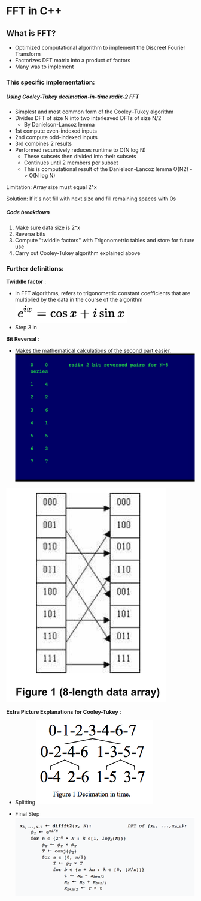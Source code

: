 # FFT in C++

## What is FFT?
* Optimized computational algorithm to implement the Discreet Fourier Transform
* Factorizes DFT matrix into a product of factors
* Many was to implement


### This specific implementation:
##### Using Cooley-Tukey decimation-in-time radix-2 FFT
* Simplest and most common form of the Cooley–Tukey algorithm
* Divides DFT of size N into two interleaved DFTs of size N/2
  * By Danielson-Lancoz lemma
* 1st compute even-indexed inputs
* 2nd compute odd-indexed inputs
* 3rd combines 2 results
* Performed recursively reduces runtime to O(N log N)
  * These subsets then divided into their subsets
  * Continues until 2 members per subset
  * This is computational result of the Danielson-Lancoz lemma O(N2) -> O(N log N)

Limitation: Array size must equal 2^x

Solution: If it's not fill with next size and fill remaining spaces with 0s

##### Code breakdown
1. Make sure data size is 2^x
2. Reverse bits
3. Compute "twiddle factors" with Trigonometric tables and store for future use
4. Carry out Cooley-Tukey algorithm explained above

### Further definitions:

**Twiddle factor** :
* In FFT algorithms, refers to trigonometric constant coefficients that are multiplied by the data in the course of the algorithm ![Figure 1](Images/Factors.png?raw=true)
* Step 3 in

**Bit Reversal** :
* Makes the mathematical calculations of the second part easier.
![Figure 1](Images/BitReversal2.png?raw=true)

 ![Figure 1](Images/BitReversal.png?raw=true)




**Extra Picture Explanations for Cooley-Tukey** :
* Splitting
![Figure 1](Images/Splitting.png?raw=true)
 
* Final Step
![Figure 1](Images/PseudoCode.png?raw=true)
